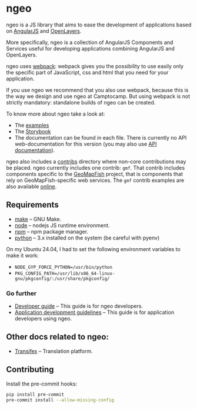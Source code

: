 # ngeo

ngeo is a JS library that aims to ease the development of applications based on
[AngularJS](https://angularjs.org/) and [OpenLayers](http://openlayers.org).

More specifically, ngeo is a collection of AngularJS Components and Services
useful for developing applications combining AngularJS and OpenLayers.

ngeo uses [webpack](https://webpack.js.org): webpack gives you the possibility to use easily only the specific
part of JavaScript, css and html that you need for your application.

If you use ngeo we recommend that you also use webpack, because this is the way
we design and use ngeo at Camptocamp. But using webpack is not strictly mandatory:
standalone builds of ngeo can be created.

To know more about ngeo take a look at:

- The [examples](https://camptocamp.github.io/ngeo/master/examples)
- The [Storybook](https://camptocamp.github.io/ngeo/master/storybook)
- The documentation can be found in each file. There is currently no API web-documentation for this
  version (you may also use [API documentation](https://camptocamp.github.io/ngeo/master/apidoc/index.html)).

ngeo also includes a [contribs](contribs) directory where non-core
contributions may be placed. ngeo currently includes one contrib: `gmf`. That
contrib includes components specific to the
[GeoMapFish](https://geomapfish.org/) project, that is components that rely on
GeoMapFish-specific web services. The `gmf` contrib examples are also available
[online](https://camptocamp.github.io/ngeo/master/examples/contribs/gmf/).

## Requirements

- [make](https://www.gnu.org/software/make/) – GNU Make.
- [node](https://www.nodejs.org/) – nodejs JS runtime environment.
- [npm](https://www.npmjs.com/) – npm package manager.
- [python](https://www.python.org/) – 3.x installed on the system (be careful with pyenv)

On my Ubuntu 24.04, I had to set the following environment variables to make it work:

- `NODE_GYP_FORCE_PYTHON=/usr/bin/python`
- `PKG_CONFIG_PATH=/usr/lib/x86_64-linux-gnu/pkgconfig/:/usr/share/pkgconfig/`

### Go further

- [Developer guide](docs/developer-guide.md) – This guide is for ngeo developers.
- [Application development guidelines](docs/guidelines.md) – This guide is for
  application developers using ngeo.

## Other docs related to ngeo:

- [Transifex](https://www.transifex.com/camptocamp/ngeo/) – Translation platform.

## Contributing

Install the pre-commit hooks:

```bash
pip install pre-commit
pre-commit install --allow-missing-config
```
